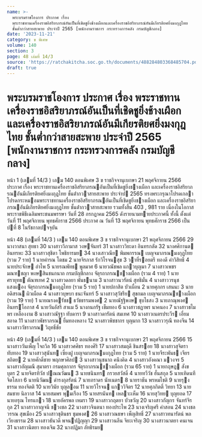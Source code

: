 ```yaml
---
name: >-
  พระบรมราชโองการ ประกาศ เรื่อง
  พระราชทานเครื่องราชอิสริยาภรณ์อันเป็นที่เชิดชูยิ่งช้างเผือกและเครื่องราชอิสริยาภรณ์อันมีเกียรติยศยิ่งมงกุฎไทย
  ชั้นต่ำกว่าสายสะพาย ประจำปี 2565 [พนักงานราชการ กระทรวงการคลัง กรมบัญชีกลาง]
date: '2023-11-21'
category: ข พิเศษ
volume: 140
section: 3
page: 48 เล่มที่ 14/3
source: 'https://ratchakitcha.soc.go.th/documents/488284803368485704.pdf'
draft: true
---
```


# พระบรมราชโองการ ประกาศ เรื่อง พระราชทานเครื่องราชอิสริยาภรณ์อันเป็นที่เชิดชูยิ่งช้างเผือกและเครื่องราชอิสริยาภรณ์อันมีเกียรติยศยิ่งมงกุฎไทย ชั้นต่ำกว่าสายสะพาย ประจำปี 2565 [พนักงานราชการ กระทรวงการคลัง กรมบัญชีกลาง]

หน้า 1 (เลมที่ 14/3 ) เลม 140 ตอนพิเศษ 3 ข ราชกิจจานุเบกษา 21 พฤศจิกายน 2566 ประกาศ เรื่อง พระราชทานเครื่องราชอิสริยาภรณอันเป็นที่เชิดชูยิ่งชางเผือก และเครื่องราชอิสริยาภรณอันมีเกียรติยศยิ่งมงกุฎไทย ชั้นต่ํากวาสายสะพาย ประจําป 2565 ทรงพระกรุณาโปรดเกลาโปรดกระหมอมพระราชทานเครื่องราชอิสริยาภรณอันเป็นที่เชิดชูยิ่งชางเผือก และเครื่องราชอิสริยาภรณอันมีเกียรติยศยิ่งมงกุฎไทย ชั้นต่ํากวาสายสะพาย รวมทั้งสิ้น 403 , 981 ราย เนื่องในโอกาสพระราชพิธีเฉลิมพระชนมพรรษา วันที่ 28 กรกฎาคม 2565 ดังรายนามทายประกาศนี้ ทั้งนี้ ตั้งแต่วันที่ 11 พฤศจิกายน พุทธศักราช 2566 ประกาศ ณ วันที่ 13 พฤศจิกายน พุทธศักราช 2566 เป็นปที่ 8 ในรัชกาลปจจุบัน

หน้า 48 (เลมที่ 14/3 ) เลม 140 ตอนพิเศษ 3 ข ราชกิจจานุเบกษา 21 พฤศจิกายน 2566 29 นางวาสนา สุทธา 30 นางสาววิภามาส วงษจันทร์ 31 นางสาววิยะดา อินทรกลัด 32 นางศศิกานต อินทรหะ 33 นางสาวสุชิตา โพธิยารมย 34 นางเสาวณีย พิมพกรรณ เบญจมาภรณมงกุฎไทย (รวม 7 ราย) 1 นายคํารณ โตชม 2 นายจิรภาส รักวิโรจนสุข 3 วาที่รอยตรี ทองดี คําวิสิทธิ์ 4 นายประจักษ อําไพ 5 นายรณพัทธ พูลมาศ 6 นายวณัชพล แกวบุญมา 7 นางสาวเพชรมณฑชญา พงษสินชนกนาถ กรมบัญชีกลาง จัตุรถาภรณชางเผือก (รวม 4 ราย) 1 นายศรายุทธ ตัณฑเทศ 2 นางสาวดลยา พันธนาม 3 นางสาวนวรัตน์ สุทธิมั่น 4 นางสาววรนุช แสงผอง จัตุรถาภรณมงกุฎไทย (รวม 5 ราย) 1 นายปกาสิต บัวเผื่อน 2 นายศุภกร เสนนะ 3 นายอดิสรณ ผิวเผือด 4 นางสาวบุษบา ธนะจันทร์ 5 นางสาวสุวัชรีย สุขกมล เบญจมาภรณชางเผือก (รวม 19 ราย) 1 นายณรงครัชช ธวัชธรรมพงศ 2 นายณัฐฐิพงษ ชุบไธสง 3 นายภาณุพงศ อินทรโอภาส 4 นายวันอัสรี สาแม 5 นางกนกรัฐ เข็มทอง 6 นางสาวชฎาพร นาคนอง 7 นางสาวชไมพร เหลืองงาม 8 นางสาวณัฐฐา ทับดารา 9 นางสาวดารัตน์ สมเทศ 10 นางสาวเนตรประวีร เอี่ยมสอาด 11 นางสาวพัชราภรณ ยิ้มทองหลาง 12 นางสาวพิชชากร บุญมาก 13 นางสาววรุณี ทองจีน 14 นางสาววัชราภรณ วิฤทธิ์ชัย

หน้า 49 (เลมที่ 14/3 ) เลม 140 ตอนพิเศษ 3 ข ราชกิจจานุเบกษา 21 พฤศจิกายน 2566 15 นางสาววันเพ็ญ ใจถวิล 16 นางสาวศศิธร ทองศิริ 17 นางสาวสมฤดี ชินสรอย 18 นางสาวสุจิตรา ทับทอง 19 นางสาวสุนันท เซี่ยงฝู เบญจมาภรณมงกุฎไทย (รวม 5 ราย) 1 นายจีระพันธ เจียรสถิตย 2 นายศักดิ์ชาย พฤกษาศิลป 3 นางสาวนุชนาถ คนึงคิด 4 นางสาวอังคณา มวงจร 5 นางสาวอัญมณี สุมาตรา กรมศุลกากร จัตุรถาภรณชางเผือก (รวม 65 ราย) 1 นายกฤษฎ สังขบุตร 2 นายจิตรทิวัส ปณณวัฒน 3 นายชนินทร กรวยสวัสดิ์ 4 นายทวีวัช ฮั่นสกุล 5 นายเทิดนที จิตโสภา 6 นายนิวัฒน ดํารงกุลรัตน์ 7 นายภราดร นัยเนตร 8 นายราชัน พรหมโชติ 9 นายรุงธรรม ทองจิตติ 10 นายวินัย บุญลอม 11 นายวิโรจน แกววิจิตร 12 นายศุภกิตติ์ วิทยา 13 นายสมชาย นิลวาส 14 นายสมพร พุมเรือง 15 นายสรนันท เหลาะเห็ม 16 นายสุวิทย บุญยอด 17 นายอรุณ ไทรแกว 18 นายอัครพล เหมรา 19 นางสาวกฤตยา บัวขวัญ 20 นางสาวกัญกร จันทร์จิรกุล 21 นางสาวกาญจนี ชวงชล 22 นางสาวจินตนา ทองประไพ 23 นางเจริญศรี คําสอน 24 นางชลวรรณ สุขเมือง 25 นางสาวชุตินธร ชุมพงศ 26 นางสาวณธษา เพ็ญสิทธิ์ 27 นางสาวทนารัตน์ พลเวียงธรรม 28 นางสาวธันวดี พจนปฏิญญา 29 นางสาวนลีน จิยะเจริญ 30 นางสาวนาตยา คนเจน 31 นางสาวนิตยา ทองเจิม 32 นางปฏิมา ลัทธิรมย
